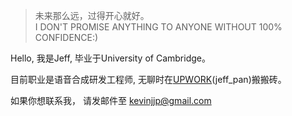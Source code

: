 > 未来那么远，过得开心就好。  
> I DON'T PROMISE ANYTHING TO ANYONE WITHOUT 100% CONFIDENCE:)

Hello, 我是Jeff, 毕业于University of Cambridge。

目前职业是语音合成研发工程师, 无聊时在[UPWORK](https://www.upwork.com/)(jeff_pan)搬搬砖。

如果你想联系我， 请发邮件至 kevinjjp@gmail.com
